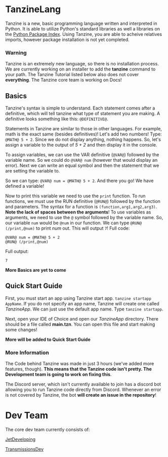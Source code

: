 # TanzineLang
Tanzine is a new, basic programming language written and interpreted in Python. It is able to utilize Python's standard libraries as well a libraries on the [Python Package Index](https://pypi.org/). Using Tanzine, you are able to acheive relatives imports, however package installation is not yet completed. 

### Warning
Tanzine is an extremely new language, so there is no installation process. We are currently working on an installer to add the **tanzine** command to your path. 
The Tanzine Tutorial listed below also does not cover **everything**. The Tanzine core team is working on Docs!

## Basics
Tanzine's syntax is simple to understand. Each statement comes after a definitive, which will tell tanzine what type of statement you are making. A definitive looks something like this: `@DEFINITIVE@`.

Statements in Tanzine are similar to those in other languages. For example, math is the exact same (besides definitives)! Let's add two numbers! Type: `@MATH@ 5 + 2`. Since we do not display anything, nothing happens. So, let's assign a variable to the output of *5 + 2* and then display it in the console. 

To assign variables, we can use the VAR definitive (`@VAR@`) followed by the variable name. So we could do `@VAR@ num` (however that would display an error). Next we can write an equal symbol and then the statement that we are setting the variable to. 

So we can type: `@VAR@ num = @MATH@ 5 + 2`. And there you go! We have defined a variable!

Now to print this variable we need to use the `print` function. To run functions, we must use the RUN definitive (`@RUN@`) followed by the function and parameters. The syntax for a function is `(function,arg1,arg2,arg3)`. **Note the lack of spaces between the arguments**! To use variables as arguments, we need to use the `@` symbol followed by the variable name. So, our variable `num` would be `@num` in our function. We can type `@RUN@ (/print,@num)` to print *num* out. This will output `7`! Full code: 
```
@VAR@ num = @MATH@ 5 + 2
@RUN@ (/print,@num)
```
Full output:
```
7
```

**More Basics are yet to come**

## Quick Start Guide
First, you must start an app using Tanzine start app. `tanzine startapp AppName`. If you do not specify an app name, Tanzine will create one called *TanzineApp*. We can just use the default app name. Type `tanzine startapp`.

Next, open your IDE of Choice and open our *TanzineApp* directory. There should be a file called **main.tzn**. You  can open this file and start making some changes!

**More will be added to Quick Start Guide**

### More Information
The Code behind Tanzine was made in just 3 hours (we've added more features, though). **This means that the Tanzine code isn't pretty. The Development team is going to work on fixing this**.

The Discord server, which isn't currently available to join has a discord bot allowing you to run Tanzine code directly from Discord. Whenever an error is not covered by Tanzine, the bot **will create an issue in the repository**!

# Dev Team
The core dev team currently consists of:

[JetDeveloping](https://github.com/JetDeveloping)

[TransmissionsDev](https://github.com/TransmissionsDev)
